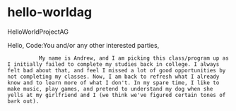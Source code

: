 # hello-worldag
HelloWorldProjectAG

Hello, Code:You and/or any other interested parties,

              My name is Andrew, and I am picking this class/program up as I initially failed to complete my studies back in college. I always felt bad about that, and feel I missed a lot of good opportunities by not completing my classes. Now, I am back to refresh what I already know and to learn more of what I don't. In my spare time, I like to make music, play games, and pretend to understand my dog when she yells at my girlfriend and I (we think we've figured certain tones of bark out).
